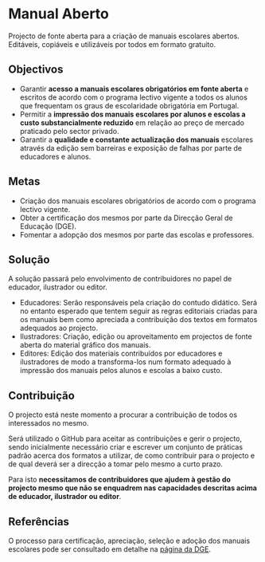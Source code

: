 # Manual Aberto
Projecto de fonte aberta para a criação de manuais escolares abertos.
Editáveis, copiáveis e utilizáveis por todos em formato gratuito.

## Objectivos
* Garantir **acesso a manuais escolares obrigatórios em fonte aberta** e
escritos de acordo com o programa lectivo vigente a todos os alunos que
frequentam os graus de escolaridade obrigatória em Portugal.
* Permitir a **impressão dos manuais escolares por alunos e escolas a custo
substancialmente reduzido** em relação ao preço de mercado praticado pelo
sector privado.
* Garantir a **qualidade e constante actualização dos manuais** escolares através
da edição sem barreiras e exposição de falhas por parte de educadores e alunos.

## Metas
* Criação dos manuais escolares obrigatórios de acordo com o programa lectivo vigente.
* Obter a certificação dos mesmos por parte da Direcção Geral de Educação (DGE).
* Fomentar a adopção dos mesmos por parte das escolas e professores.

## Solução
A solução passará pelo envolvimento de contribuidores no papel de educador,
ilustrador ou editor.

* Educadores: Serão responsáveis pela criação do contudo didático. Será no
entanto esperado que tentem seguir as regras editoriais criadas para os manuais
bem como apreciada a contribuição dos textos em formatos adequados ao projecto.
* Ilustradores: Criação, edição ou aproveitamento em projectos de fonte aberta
do material gráfico dos manuais.
* Editores: Edição dos materiais contribuídos por educadores e ilustradores de
modo a transforma-los num formato adequado à impressão dos manuais pelos alunos e
escolas a baixo custo.

## Contribuição
O projecto está neste momento a procurar a contribuição de todos os interessados
no mesmo.

Será utilizado o GitHub para aceitar as contribuições e gerir o projecto,
sendo inicialmente necessário criar e escrever um conjunto de práticas padrão
acerca dos formatos a utilizar, de como contribuir para o projecto e de qual
deverá ser a direcção a tomar pelo mesmo a curto prazo.

Para isto **necessitamos de contribuidores que ajudem à gestão do projecto
mesmo que não se enquadrem nas capacidades descritas acima de educador, ilustrador
ou editor**.

## Referências
O processo para certificação, apreciação, seleção e adoção dos manuais escolares
pode ser consultado em detalhe na
[página da DGE](http://www.dge.mec.pt/manuais-escolares).
